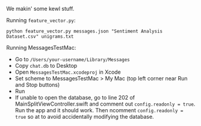 We makin' some kewl stuff.

Running `feature_vector.py`:

```
python feature_vector.py messages.json "Sentiment Analysis Dataset.csv" unigrams.txt
```

Running MessagesTestMac:

* Go to `/Users/your-username/Library/Messages`
* Copy `chat.db` to Desktop
* Open `MessagesTestMac.xcodeproj` in Xcode
* Set scheme to MessagesTestMac > My Mac (top left corner near Run and Stop buttons)
* Run
* If unable to open the database, go to line 202 of MainSplitViewController.swift and comment out `config.readonly = true`. Run the app and it should work. Then ncomment `config.readonly = true` so at to avoid accidentally modifying the database.

